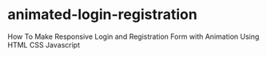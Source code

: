 # animated-login-registration
 How To Make Responsive Login and Registration Form with Animation Using HTML CSS Javascript
